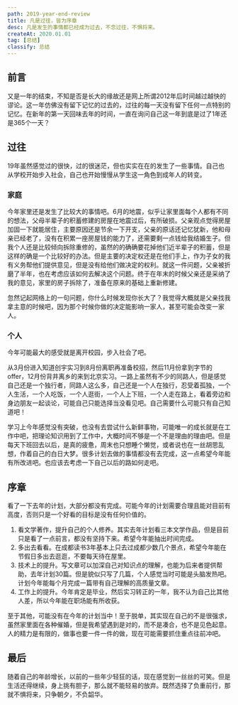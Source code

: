 ```yaml
---
path: 2019-year-end-review
title: 凡是过往，皆为序章
desc: 凡是发生的事情都已经成为过去，不念过往，不惧将来。
createAt: 2020.01.01
tag: [总结]
classify: 总结
---
```

## 前言

又是一年的结束，不知是否是长大的缘故还是网上所谓2012年后时间越过越快的谬论。这一年仿佛没有留下记忆的过去的，过往的每一天没有留下任何一点特别的记忆。在新年的第一天回味去年的时间，一直在询问自己这一年到底是过了1年还是365个一天？

## 过往

19年虽然感觉过的很快，过的很迷茫，但也实实在在的发生了一些事情。自己也从学校开始步入社会，自己也开始慢慢从学生这一角色到成年人的转变。

### 家庭

今年家里还是发生了比较大的事情吧。6月的地震，似乎让家里面每个人都有不同的想法，父母半辈子的积蓄修建的房屋在地震过后，有所破损。父亲观点觉得房屋加固一下就能居住，主要原因还是节余一下开支，父亲的原话还记忆犹新，他和母亲已经老了，没有在积累一座房屋钱的能力了，还需要剩一点钱给我结婚生子。但我个人还是比较倾向拆除重修的，虽然的的确确要花掉他们近半辈子的积蓄，但是这样的确是一个比较好的办法。但是主要的决定权还是在他们手上，作为子女的我有义务帮他们提供意见，但是没有给他们做决定的权利。就这一件问题，父亲被折磨了半年，也在考虑应该如何去解决这个问题。终于在年末的时候父亲还是采纳了我的意见，家里的房子拆除了，准备在原来的基础上重新修建。

忽然记起网络上的一句问题，你什么时候发现你长大了？我觉得大概就是父亲找我拿主意的时候吧，因为那个时候你做的决定能影响一家人，甚至可能会改变一家人。

### 个人

今年可能最大的感受就是离开校园，步入社会了吧。

从3月份进入知道创宇实习到8月份离职再准备校招，然后11月份拿到字节的offer，12月份背井离乡的来到北京实习。一路上虽然有不少的同路人，但是感觉自己还是一个独行者，同路人这么多，自己还是一个人在独行，忍受着孤独，一个人生活，一个人吃饭，一个人逛街，一个人上下班，一个人走在路上，看着旁边和身边朋友一起谈论，可能自己只能选择当没看见吧。自己需要什么可能只有自己知道吧！

学习上今年感觉没有突破，也没有去尝试什么新鲜事物，可能唯一的成长就是在工作中吧，把理论知识用到了工作中，大概时间不够是一个不是理由的理由吧。但是每天下班回去以后，是真的疲惫，周末也只想睡个懒觉，或者说也在一丝胡思乱想，作着自己的白日大梦。很多计划去做的事情都没有去完成，这一点希望今年能有所改进吧。也应该去考虑一下自己以后的路如何走吧。

## 序章

看了一下去年的计划，大部分都没有完成。可能今年的计划需要合理且能对目前有高度，否则只是一个好看的目标是没有任何价值的。

1. 看文学著作，提升自己的个人修养。其实去年计划看三本文学作品，但是目前只是看了一点前言，都没有坚持下来。希望今年能抽出时间完成。
2. 多出去看看。在成都读书3年基本上只去过成都少数几个景点，希望今年能在节假日多出去逛逛，不要每天待在屋里。
3. 技术上的提升。写文章可以加深自己对知识点的理解，也能为后来者提供帮助，去年计划30篇。但是貌似只写了几篇，个人感觉当时可能是头脑发热吧。计划今年能每个月完成一篇带有自己理解的高质量文章。
4. 工作上的提升。今年肯定是毕业，然后实习转正的一年，我不认为自己比其他人差，所以今年能在职场能有所收获。

至于其他，可能没有在今年的计划当中！至于脱单，其实现在自己的不是很强求，虽然家里面在各种催婚，但是我希望遇到是对的，而不是凑合，也不是见色起意。人的精力是有限的，做事也要一件一件的做，现在可能需要抓住重点往前冲吧。

## 最后

随着自己的年龄增长，以前的一些年少轻狂的话，现在感觉到一丝丝的可笑。但是生活还得继续，身上挑有胆子，那么就不能轻易的放弃。既然选择了负重前行，那就不惧将来，只争朝夕，不负韶华。